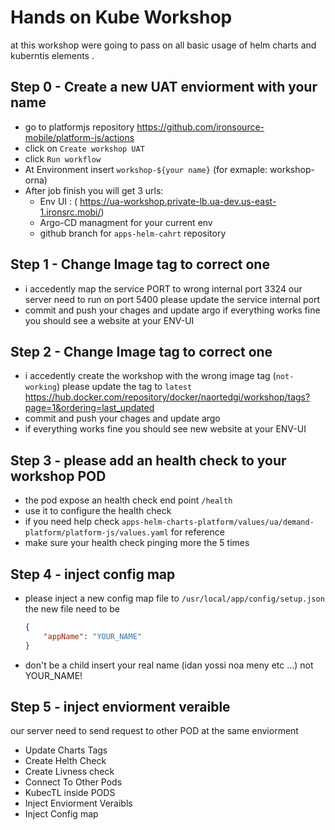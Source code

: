 # Hands on Kube Workshop

at this workshop were going to pass on all basic usage of helm charts and kuberntis elements .

## Step 0 - Create a new UAT enviorment with your name 
* go to platformjs repository https://github.com/ironsource-mobile/platform-js/actions
* click on `Create workshop UAT`
* click `Run workflow`
* At Environment insert `workshop-${your name}` (for exmaple: workshop-orna)
* After job finish you will get 3 urls:
    * Env UI : ( https://ua-workshop.private-lb.ua-dev.us-east-1.ironsrc.mobi/)
    * Argo-CD managment for your current env
    * github branch for `apps-helm-cahrt` repository


## Step 1 - Change Image tag to correct one 
 * i accedently map the service PORT to wrong internal port 3324
  our server need to run on port 5400 please update the service internal port 
 * commit and push your chages and update argo 
  if everything works fine you should see a website at your ENV-UI
  

## Step 2 - Change Image tag to correct one 
 * i accedently create the workshop with the wrong image tag (`not-working`) 
 please update the tag to `latest`
 https://hub.docker.com/repository/docker/naortedgi/workshop/tags?page=1&ordering=last_updated
 * commit and push your chages and update argo 
 * if everything works fine you should see new  website at your ENV-UI

## Step 3 - please add an health check to your workshop POD 
* the pod expose an health check end point `/health`
* use it to configure the health check 
* if you need help check `apps-helm-charts-platform/values/ua/demand-platform/platform-js/values.yaml` for reference 
* make sure your health check pinging more the 5 times 

## Step 4 - inject config map 
* please inject a new config map file to `/usr/local/app/config/setup.json`
the new file need to be 
    ```json
    {
        "appName": "YOUR_NAME"
    }
    ```
* don't be a child insert your real name (idan yossi noa meny etc ...) not YOUR_NAME!

## Step 5 - inject enviorment veraible 
our server need to send request to other POD at the same enviorment 



* Update Charts Tags
* Create Helth Check 
* Create Livness check
* Connect To Other Pods 
* KubecTL inside PODS
* Inject Enviorment Veraibls
* Inject Config map

